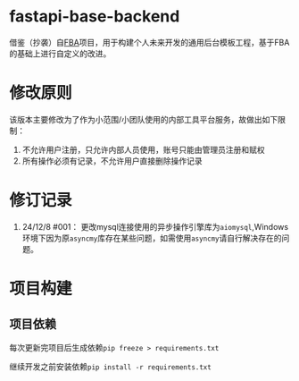 # fastapi-base-backend
借鉴（抄袭）自[FBA](https://github.com/fastapi-practices/fastapi_best_architecture)项目，用于构建个人未来开发的通用后台模板工程，基于FBA的基础上进行自定义的改进。

# 修改原则
该版本主要修改为了作为小范围/小团队使用的内部工具平台服务，故做出如下限制：
1. 不允许用户注册，只允许内部人员使用，账号只能由管理员注册和赋权
2. 所有操作必须有记录，不允许用户直接删除操作记录

# 修订记录
1. 24/12/8 #001： 更改mysql连接使用的异步操作引擎库为`aiomysql`,Windows环境下因为原`asyncmy`库存在某些问题，如需使用`asyncmy`请自行解决存在的问题。

# 项目构建
## 项目依赖
每次更新完项目后生成依赖`pip freeze > requirements.txt`

继续开发之前安装依赖`pip install -r requirements.txt`